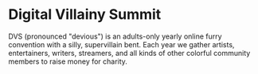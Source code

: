 # Digital Villainy Summit
DVS (pronounced "devious") is an adults-only yearly online furry convention with a silly, supervillain bent. Each year we gather artists, entertainers, writers, streamers, and all kinds of other colorful community members to raise money for charity.
